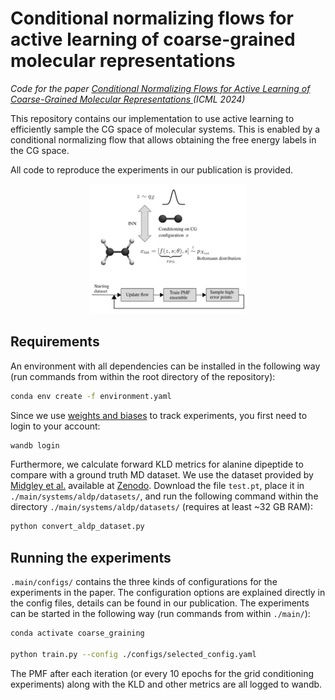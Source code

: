 # Conditional normalizing flows for active learning of coarse-grained molecular representations

*Code for the paper [Conditional Normalizing Flows for Active Learning of Coarse-Grained Molecular Representations
](https://arxiv.org/abs/2402.01195) (ICML 2024)*

This repository contains our implementation to use active learning to efficiently sample the CG space of molecular systems.
This is enabled by a conditional normalizing flow that allows obtaining the free energy labels in the CG space.

All code to reproduce the experiments in our publication is provided.

<p align="center">
<img src="overview.png" width="50%">
</p>

## Requirements

An environment with all dependencies can be installed in the following way (run commands from within the root directory of the repository):

```bash
conda env create -f environment.yaml
```

Since we use [weights and biases](https://wandb.ai/) to track experiments, you first need 
to login to your account:

```bash
wandb login
```

Furthermore, we calculate forward KLD metrics for alanine dipeptide to compare with a ground truth MD dataset.
We use the dataset provided by [Midgley et al.](https://arxiv.org/abs/2208.01893) available
at [Zenodo](https://zenodo.org/records/6993124#.YvpugVpBy5M).
Download the file `test.pt`, place it in `./main/systems/aldp/datasets/`, and run the following
command within the directory `./main/systems/aldp/datasets/` (requires at least ~32 GB RAM):

```bash
python convert_aldp_dataset.py
```

## Running the experiments

`.main/configs/` contains the three kinds of configurations for the experiments in the paper.
The configuration options are explained directly in the config files, details can be found in our publication.
The experiments can be started in the following way (run commands from within `./main/`):

```bash
conda activate coarse_graining

python train.py --config ./configs/selected_config.yaml
```

The PMF after each iteration (or every 10 epochs for the grid conditioning experiments) along with 
the KLD and other metrics are all logged to wandb.